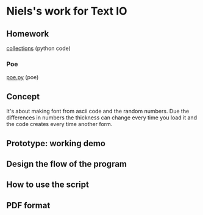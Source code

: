 # Niels's work for Text IO 

## Homework
[collections]() (python code)
### Poe
[poe.py]() (poe)

## Concept
It's about making font from ascii code and the random numbers. Due the differences in numbers the thickness can change every time you load it and the code creates every time another form.

## Prototype: working demo

## Design the flow of the program

## How to use the script

## PDF format 
			
